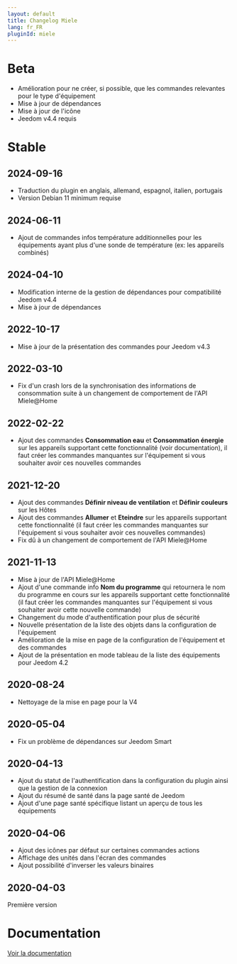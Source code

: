 ```yaml
---
layout: default
title: Changelog Miele
lang: fr_FR
pluginId: miele
---
```


# Beta

- Amélioration pour ne créer, si possible, que les commandes relevantes pour le type d'équipement
- Mise à jour de dépendances
- Mise à jour de l'icône
- Jeedom v4.4 requis

# Stable

## 2024-09-16

- Traduction du plugin en anglais, allemand, espagnol, italien, portugais
- Version Debian 11 minimum requise

## 2024-06-11

- Ajout de commandes infos température additionnelles pour les équipements ayant plus d'une sonde de température (ex: les appareils combinés)

## 2024-04-10

- Modification interne de la gestion de dépendances pour compatibilité Jeedom v4.4
- Mise à jour de dépendances

## 2022-10-17

- Mise à jour de la présentation des commandes pour Jeedom v4.3

## 2022-03-10

- Fix d'un crash  lors de la synchronisation des informations de consommation suite à un changement de comportement de l'API Miele@Home

## 2022-02-22

- Ajout des commandes **Consommation eau** et **Consommation énergie** sur les appareils supportant cette fonctionnalité (voir documentation), il faut créer les commandes manquantes sur l'équipement si vous souhaiter avoir ces nouvelles commandes

## 2021-12-20

- Ajout des commandes **Définir niveau de ventilation** et **Définir couleurs** sur les Hôtes
- Ajout des commandes **Allumer** et **Eteindre** sur les appareils supportant cette fonctionnalité (il faut créer les commandes manquantes sur l'équipement si vous souhaiter avoir ces nouvelles commandes)
- Fix dû à un changement de comportement de l'API Miele@Home

## 2021-11-13

- Mise à jour de l'API Miele@Home
- Ajout d'une commande info **Nom du programme** qui retournera le nom du programme en cours sur les appareils supportant cette fonctionnalité (il faut créer les commandes manquantes sur l'équipement si vous souhaiter avoir cette nouvelle commande)
- Changement du mode d'authentification pour plus de sécurité
- Nouvelle présentation de la liste des objets dans la configuration de l'équipement
- Amélioration de la mise en page de la configuration de l'équipement et des commandes
- Ajout de la présentation en mode tableau de la liste des équipements pour Jeedom 4.2

## 2020-08-24

- Nettoyage de la mise en page pour la V4

## 2020-05-04

- Fix un problème de dépendances sur Jeedom Smart

## 2020-04-13

- Ajout du statut de l'authentification dans la configuration du plugin ainsi que la gestion de la connexion
- Ajout du résumé de santé dans la page santé de Jeedom
- Ajout d'une page santé spécifique listant un aperçu de tous les équipements

## 2020-04-06

- Ajout des icônes par défaut sur certaines commandes actions
- Affichage des unités dans l'écran des commandes
- Ajout possibilité d'inverser les valeurs binaires

## 2020-04-03

Première version

# Documentation

[Voir la documentation]({{site.baseurl}}/{{page.pluginId}}/{{page.lang}})
